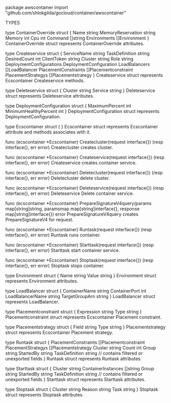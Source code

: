 package awscontainer
    import "github.com/shlokgilda/gocloud/container/awscontainer"


TYPES

type ContainerOverride struct {
    Name              string
    MemoryReservation string
    Memory            int
    Cpu               int
    Command           []string
    Environments      []Environment
}
    ContainerOverride struct represents ContainerOverride attributes.

type Createservice struct {
    ServiceName              string
    TaskDefinition           string
    DesiredCount             int
    ClientToken              string
    Cluster                  string
    Role                     string
    DeploymentConfigurations DeploymentConfiguration
    LoadBalancers            []LoadBalancer
    PlacementConstraints     []Placementconstraint
    PlacementStrategys       []Placementstrategy
}
    Createservice struct represents Ecscontainer Createservice methods.

type Deleteservice struct {
    Cluster string
    Service string
}
    Deleteservice struct represents Deleteservice attributes.

type DeploymentConfiguration struct {
    MaximumPercent        int
    MinimumHealthyPercent int
}
    DeploymentConfiguration struct represents DeploymentConfiguration.

type Ecscontainer struct {
}
    Ecscontainer struct represents Ecscontainer attribute and methods
    associates with it.

func (ecscontainer *Ecscontainer) Createcluster(request interface{}) (resp interface{}, err error)
    Createcluster creates cluster.

func (ecscontainer *Ecscontainer) Createservice(request interface{}) (resp interface{}, err error)
    Createservice creates container service.

func (ecscontainer *Ecscontainer) Deletecluster(request interface{}) (resp interface{}, err error)
    Deletecluster delete cluster.

func (ecscontainer *Ecscontainer) Deleteservice(request interface{}) (resp interface{}, err error)
    Deleteservice Delete container service.

func (ecscontainer *Ecscontainer) PrepareSignatureV4query(params map[string]string, paramsmap map[string]interface{}, response map[string]interface{}) error
    PrepareSignatureV4query creates PrepareSignatureV4 for request.

func (ecscontainer *Ecscontainer) Runtask(request interface{}) (resp interface{}, err error)
    Runtask runs container.

func (ecscontainer *Ecscontainer) Starttask(request interface{}) (resp interface{}, err error)
    Starttask start container service.

func (ecscontainer *Ecscontainer) Stoptask(request interface{}) (resp interface{}, err error)
    Stoptask stops container.

type Environment struct {
    Name  string
    Value string
}
    Environment struct represents Environment attributes.

type LoadBalancer struct {
    ContainerName    string
    ContainerPort    int
    LoadBalancerName string
    TargetGroupArn   string
}
    LoadBalancer struct represents LoadBalancer.

type Placementconstraint struct {
    Expression string
    Type       string
}
    Placementconstraint struct represents Ecscontainer Placement constraint.

type Placementstrategy struct {
    Field string
    Type  string
}
    Placementstrategy struct represents Ecscontainer Placement strategy.

type Runtask struct {
    PlacementConstraints []Placementconstraint
    PlacementStrategys   []Placementstrategy
    Cluster              string
    Count                int
    Group                string
    StartedBy            string
    TaskDefinition       string
    // contains filtered or unexported fields
}
    Runtask struct represents Runtask attributes.

type Starttask struct {
    Cluster            string
    ContainerInstances []string
    Group              string
    StartedBy          string
    TaskDefinition     string
    // contains filtered or unexported fields
}
    Starttask struct represents Starttask attributes.

type Stoptask struct {
    Cluster string
    Reason  string
    Task    string
}
    Stoptask struct represents Stoptask attributes.


